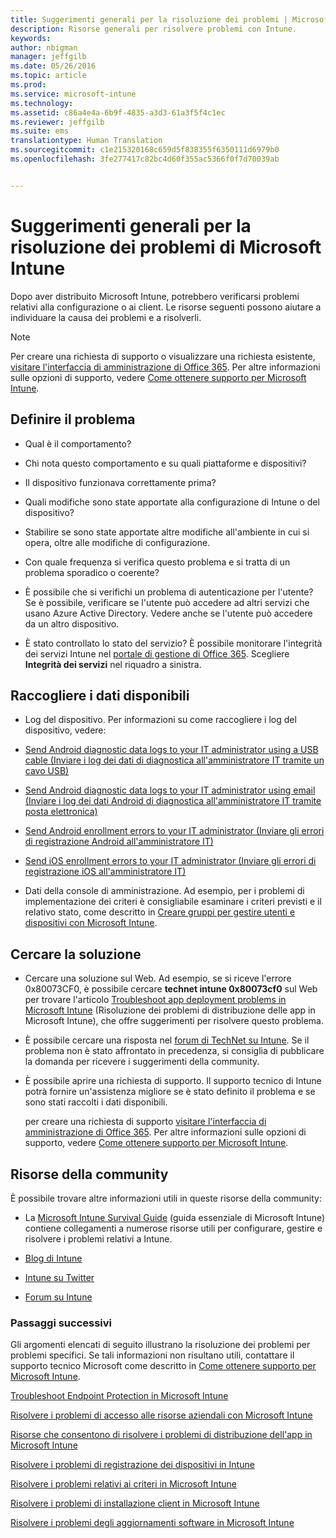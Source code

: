 ```yaml
---
title: Suggerimenti generali per la risoluzione dei problemi | Microsoft Intune
description: Risorse generali per risolvere problemi con Intune.
keywords: 
author: nbigman
manager: jeffgilb
ms.date: 05/26/2016
ms.topic: article
ms.prod: 
ms.service: microsoft-intune
ms.technology: 
ms.assetid: c86a4e4a-6b9f-4835-a3d3-61a3f5f4c1ec
ms.reviewer: jeffgilb
ms.suite: ems
translationtype: Human Translation
ms.sourcegitcommit: c1e215320168c659d5f838355f6350111d6979b0
ms.openlocfilehash: 3fe277417c82bc4d60f355ac5366f0f7d70039ab


---
```


# Suggerimenti generali per la risoluzione dei problemi di Microsoft Intune
Dopo aver distribuito Microsoft Intune, potrebbero verificarsi problemi relativi alla configurazione o ai client. Le risorse seguenti possono aiutare a individuare la causa dei problemi e a risolverli.

> [!NOTE]
> Per creare una richiesta di supporto o visualizzare una richiesta esistente, [visitare l'interfaccia di amministrazione di Office 365](https://portal.office.com/admin/default.aspx). Per altre informazioni sulle opzioni di supporto, vedere [Come ottenere supporto per Microsoft Intune](how-to-get-support-for-microsoft-intune.md).
## Definire il problema

-   Qual è il comportamento?

-   Chi nota questo comportamento e su quali piattaforme e dispositivi?

-   Il dispositivo funzionava correttamente prima?

-   Quali modifiche sono state apportate alla configurazione di Intune o del dispositivo?

-   Stabilire se sono state apportate altre modifiche all'ambiente in cui si opera, oltre alle modifiche di configurazione.

-   Con quale frequenza si verifica questo problema e si tratta di un problema sporadico o coerente?

-   È possibile che si verifichi un problema di autenticazione per l'utente? Se è possibile, verificare se l'utente può accedere ad altri servizi che usano Azure Active Directory. Vedere anche se l'utente può accedere da un altro dispositivo.

-   È stato controllato lo stato del servizio? È possibile monitorare l'integrità dei servizi Intune nel [portale di gestione di Office 365](https://portal.office.com/Admin/Default.aspx). Scegliere **Integrità dei servizi** nel riquadro a sinistra.

## Raccogliere i dati disponibili

-   Log del dispositivo. Per informazioni su come raccogliere i log del dispositivo, vedere:
  - [Send Android diagnostic data logs to your IT administrator using a USB cable (Inviare i log dei dati di diagnostica all'amministratore IT tramite un cavo USB)](/intune/enduser/send-diagnostic-data-logs-to-your-it-administrator-using-a-usb-cable-android)
  - [Send Android diagnostic data logs to your IT administrator using email (Inviare i log dei dati Android di diagnostica all'amministratore IT tramite posta elettronica)](/intune/enduser/send-diagnostic-data-logs-to-your-it-administrator-using-email-android)
  - [Send Android enrollment errors to your IT administrator (Inviare gli errori di registrazione Android all'amministratore IT)](/intune/enduser/send-enrollment-errors-to-your-it-administrator-android)
  - [Send iOS enrollment errors to your IT administrator (Inviare gli errori di registrazione iOS all'amministratore IT)](/intune/enduser/send-errors-to-your-it-admin-ios)

-   Dati della console di amministrazione. Ad esempio, per i problemi di implementazione dei criteri è consigliabile esaminare i criteri previsti e il relativo stato, come descritto in [Creare gruppi per gestire utenti e dispositivi con Microsoft Intune](/intune/deploy-use/use-groups-to-manage-users-and-devices-with-microsoft-intune).

## Cercare la soluzione

-   Cercare una soluzione sul Web. Ad esempio, se si riceve l'errore 0x80073CF0, è possibile cercare **technet intune 0x80073cf0** sul Web per trovare l'articolo [Troubleshoot app deployment problems in Microsoft Intune](troubleshoot-app-deployment-problems-in-microsoft-intune.md) (Risoluzione dei problemi di distribuzione delle app in Microsoft Intune), che offre suggerimenti per risolvere questo problema.

-   È possibile cercare una risposta nel [forum di TechNet su Intune](https://social.technet.microsoft.com/Forums/en-US/home?forum=microsoftintuneprod).  Se il problema non è stato affrontato in precedenza, si consiglia di pubblicare la domanda per ricevere i suggerimenti della community.

-   È possibile aprire una richiesta di supporto. Il supporto tecnico di Intune potrà fornire un'assistenza migliore se è stato definito il problema e se sono stati raccolti i dati disponibili.

    per creare una richiesta di supporto [visitare l'interfaccia di amministrazione di Office 365](https://portal.office.com/admin/default.aspx). Per altre informazioni sulle opzioni di supporto, vedere [Come ottenere supporto per Microsoft Intune](how-to-get-support-for-microsoft-intune.md).

## Risorse della community
È possibile trovare altre informazioni utili in queste risorse della community:

-   La [Microsoft Intune Survival Guide](http://social.technet.microsoft.com/wiki/contents/articles/23431.microsoft-intune-survival-guide.aspx) (guida essenziale di Microsoft Intune) contiene collegamenti a numerose risorse utili per configurare, gestire e risolvere i problemi relativi a Intune.

-   [Blog di Intune](http://blogs.technet.com/b/windowsintune/)

-   [Intune su Twitter](https://twitter.com/MSIntune)

-   [Forum su Intune](https://social.technet.microsoft.com/Forums/home?category=microsoftintune&filter=alltypes&sort=lastpostdesc)

### Passaggi successivi
Gli argomenti elencati di seguito illustrano la risoluzione dei problemi per problemi specifici. Se tali informazioni non risultano utili, contattare il supporto tecnico Microsoft come descritto in [Come ottenere supporto per Microsoft Intune](how-to-get-support-for-microsoft-intune.md).

[Troubleshoot Endpoint Protection in Microsoft Intune](troubleshoot-endpoint-protection-in-microsoft-intune.md)

[Risolvere i problemi di accesso alle risorse aziendali con Microsoft Intune](troubleshoot-company-resource-access-problems-with-microsoft-intune.md)

[Risorse che consentono di risolvere i problemi di distribuzione dell'app in Microsoft Intune](troubleshoot-app-deployment-problems-in-microsoft-intune.md)

[Risolvere i problemi di registrazione dei dispositivi in Intune](troubleshoot-device-enrollment-in-intune.md)

[Risolvere i problemi relativi ai criteri in Microsoft Intune](troubleshoot-policies-in-microsoft-intune.md)

[Risolvere i problemi di installazione client in Microsoft Intune](troubleshoot-client-setup-in-microsoft-intune.md)

[Risolvere i problemi degli aggiornamenti software in Microsoft Intune](troubleshoot-software-updates-in-microsoft-intune.md)



<!--HONumber=Jul16_HO3-->


